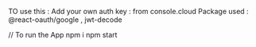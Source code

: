 TO use this :
Add your own auth key : from console.cloud
Package used :  @react-oauth/google ,  jwt-decode


// To run the App
npm i 
npm start
